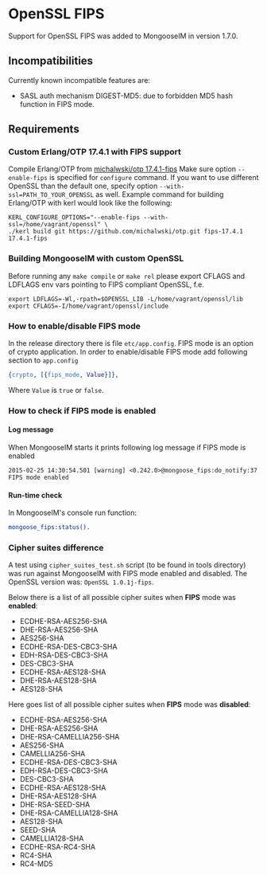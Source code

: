 # OpenSSL FIPS

Support for OpenSSL FIPS was added to MongooseIM in version 1.7.0.

## Incompatibilities

Currently known incompatible features are:

* SASL auth mechanism DIGEST-MD5: due to forbidden MD5 hash function in FIPS mode.

## Requirements

### Custom Erlang/OTP 17.4.1 with FIPS support

Compile Erlang/OTP from [michalwski/otp 17.4.1-fips](https://github.com/michalwski/otp/tree/fips-17.4.1)
Make sure option `--enable-fips` is specified for `configure` command.
If you want to use different OpenSSL than the default one, specify option `--with-ssl=PATH_TO_YOUR_OPENSSL` as well.
Example command for building Erlang/OTP with kerl would look like the
following:
```
KERL_CONFIGURE_OPTIONS="--enable-fips --with-ssl=/home/vagrant/openssl" \
./kerl build git https://github.com/michalwski/otp.git fips-17.4.1 17.4.1-fips
```

### Building MongooseIM with custom OpenSSL

Before running any `make compile` or `make rel` please export CFLAGS and LDFLAGS env vars
pointing to FIPS compliant OpenSSL, f.e.

```
export LDFLAGS=-Wl,-rpath=$OPENSSL_LIB -L/home/vagrant/openssl/lib
export CFLAGS=-I/home/vagrant/openssl/include
```

### How to enable/disable FIPS mode

In the release directory there is file `etc/app.config`. FIPS mode is an option of crypto application. In order to enable/disable FIPS mode add following section to `app.config`

```erlang
{crypto, [{fips_mode, Value}]},
```

Where `Value` is `true` or `false`.

### How to check if FIPS mode is enabled

#### Log message

When MongooseIM starts it prints following log message if FIPS mode is enabled

```
2015-02-25 14:30:54.501 [warning] <0.242.0>@mongoose_fips:do_notify:37 FIPS mode enabled
```

#### Run-time check

In MongooseIM's console run function:

```erlang
mongoose_fips:status().
```

### Cipher suites difference

A test using `cipher_suites_test.sh` script (to be found in tools
directory) was run against MongooseIM with FIPS mode enabled and
disabled. The OpenSSL version was: `OpenSSL 1.0.1j-fips`.

Below there is a list of all possible cipher suites when **FIPS** mode was
**enabled**:

* ECDHE-RSA-AES256-SHA
* DHE-RSA-AES256-SHA
* AES256-SHA
* ECDHE-RSA-DES-CBC3-SHA
* EDH-RSA-DES-CBC3-SHA
* DES-CBC3-SHA
* ECDHE-RSA-AES128-SHA
* DHE-RSA-AES128-SHA
* AES128-SHA

Here goes list of all possible cipher suites when **FIPS** mode was
**disabled**:

* ECDHE-RSA-AES256-SHA
* DHE-RSA-AES256-SHA
* DHE-RSA-CAMELLIA256-SHA
* AES256-SHA
* CAMELLIA256-SHA
* ECDHE-RSA-DES-CBC3-SHA
* EDH-RSA-DES-CBC3-SHA
* DES-CBC3-SHA
* ECDHE-RSA-AES128-SHA
* DHE-RSA-AES128-SHA
* DHE-RSA-SEED-SHA
* DHE-RSA-CAMELLIA128-SHA
* AES128-SHA
* SEED-SHA
* CAMELLIA128-SHA
* ECDHE-RSA-RC4-SHA
* RC4-SHA
* RC4-MD5

